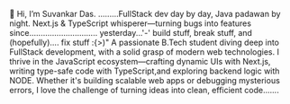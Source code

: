👋 Hi, I’m Suvankar Das.
.........FullStack dev day by day, Java padawan by night. Next.js & TypeScript whisperer—turning bugs into features since.............................. yesterday...'-'
build stuff, break stuff, and (hopefully).... fix stuff  :{>)"
A passionate B.Tech student diving deep into FullStack development, with a solid grasp of modern web technologies. I thrive in the JavaScript ecosystem—crafting dynamic UIs with Next.js, writing type-safe code with TypeScript,and exploring backend logic with NODE. Whether it's building scalable web apps or debugging mysterious errors, I love the challenge of turning ideas into clean, efficient code.......


<!---
Suvankar-dev/Suvankar-dev is a ✨ special ✨ repository because its `README.md` (this file) appears on your GitHub profile.
You can click the Preview link to take a look at your changes.
--->
